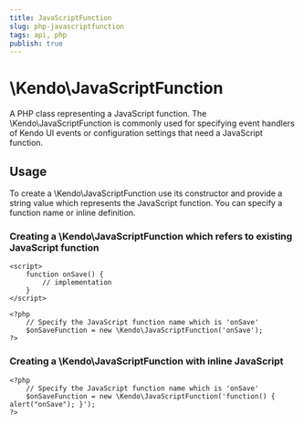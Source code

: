 ```yaml
---
title: JavaScriptFunction
slug: php-javascriptfunction
tags: api, php
publish: true
---
```


# \Kendo\JavaScriptFunction

A PHP class representing a JavaScript function. The \Kendo\JavaScriptFunction is commonly used for specifying
event handlers of Kendo UI events or configuration settings that need a JavaScript function.

## Usage

To create a \Kendo\JavaScriptFunction use its constructor and provide a string value which represents the JavaScript function.
You can specify a function name or inline definition.

### Creating a \Kendo\JavaScriptFunction which refers to existing JavaScript function

    <script>
        function onSave() {
            // implementation
        }
    </script>

    <?php
        // Specify the JavaScript function name which is 'onSave'
        $onSaveFunction = new \Kendo\JavaScriptFunction('onSave');
    ?>

### Creating a \Kendo\JavaScriptFunction with inline JavaScript

    <?php
        // Specify the JavaScript function name which is 'onSave'
        $onSaveFunction = new \Kendo\JavaScriptFunction('function() { alert("onSave"); }');
    ?>
